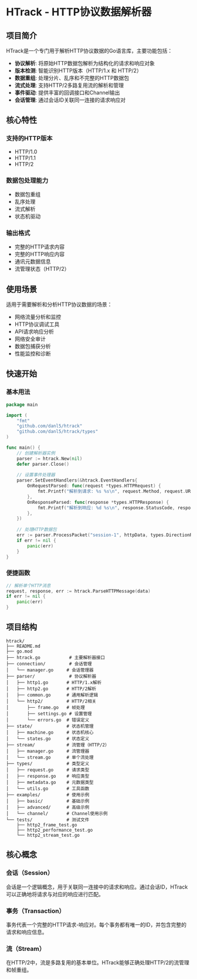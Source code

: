 # HTrack - HTTP协议数据解析器

## 项目简介

HTrack是一个专门用于解析HTTP协议数据的Go语言库，主要功能包括：

- **协议解析**: 将原始HTTP数据包解析为结构化的请求和响应对象
- **版本检测**: 智能识别HTTP版本（HTTP/1.x 和 HTTP/2）
- **数据重组**: 处理分片、乱序和不完整的HTTP数据包
- **流式处理**: 支持HTTP/2多路复用流的解析和管理
- **事件驱动**: 提供丰富的回调接口和Channel输出
- **会话管理**: 通过会话ID关联同一连接的请求响应对

## 核心特性

### 支持的HTTP版本
- HTTP/1.0
- HTTP/1.1
- HTTP/2

### 数据包处理能力
- 数据包重组
- 乱序处理
- 流式解析
- 状态机驱动

### 输出格式
- 完整的HTTP请求内容
- 完整的HTTP响应内容
- 通讯元数据信息
- 流管理状态（HTTP/2）

## 使用场景

适用于需要解析和分析HTTP协议数据的场景：
- 网络流量分析和监控
- HTTP协议调试工具
- API请求响应分析
- 网络安全审计
- 数据包捕获分析
- 性能监控和诊断

## 快速开始

### 基本用法

```go
package main

import (
    "fmt"
    "github.com/danl5/htrack"
    "github.com/danl5/htrack/types"
)

func main() {
    // 创建解析器实例
    parser := htrack.New(nil)
    defer parser.Close()
    
    // 设置事件处理器
    parser.SetEventHandlers(&htrack.EventHandlers{
        OnRequestParsed: func(request *types.HTTPRequest) {
            fmt.Printf("解析到请求: %s %s\n", request.Method, request.URL)
        },
        OnResponseParsed: func(response *types.HTTPResponse) {
            fmt.Printf("解析到响应: %d %s\n", response.StatusCode, response.Status)
        },
    })
    
    // 处理HTTP数据包
    err := parser.ProcessPacket("session-1", httpData, types.DirectionRequest)
    if err != nil {
        panic(err)
    }
}
```

### 便捷函数

```go
// 解析单个HTTP消息
request, response, err := htrack.ParseHTTPMessage(data)
if err != nil {
    panic(err)
}
```

## 项目结构

```
htrack/
├── README.md
├── go.mod
├── htrack.go           # 主要解析器接口
├── connection/         # 会话管理
│   └── manager.go     # 会话管理器
├── parser/             # 协议解析器
│   ├── http1.go       # HTTP/1.x解析
│   ├── http2.go       # HTTP/2解析
│   ├── common.go      # 通用解析逻辑
│   └── http2/         # HTTP/2相关
│       ├── frame.go   # 帧处理
│       ├── settings.go # 设置管理
│       └── errors.go  # 错误定义
├── state/             # 状态机管理
│   ├── machine.go     # 状态机核心
│   └── states.go      # 状态定义
├── stream/            # 流管理（HTTP/2）
│   ├── manager.go     # 流管理器
│   └── stream.go      # 单个流处理
├── types/             # 类型定义
│   ├── request.go     # 请求类型
│   ├── response.go    # 响应类型
│   ├── metadata.go    # 元数据类型
│   └── utils.go       # 工具函数
├── examples/          # 使用示例
│   ├── basic/         # 基础示例
│   ├── advanced/      # 高级示例
│   └── channel/       # Channel使用示例
└── tests/             # 测试文件
    ├── http2_frame_test.go
    ├── http2_performance_test.go
    └── http2_stream_test.go
```

## 核心概念

### 会话（Session）
会话是一个逻辑概念，用于关联同一连接中的请求和响应。通过会话ID，HTrack可以正确地将请求与对应的响应进行匹配。

### 事务（Transaction）
事务代表一个完整的HTTP请求-响应对。每个事务都有唯一的ID，并包含完整的请求和响应信息。

### 流（Stream）
在HTTP/2中，流是多路复用的基本单位。HTrack能够正确处理HTTP/2的流管理和帧重组。